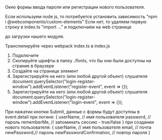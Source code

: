  Окно формы ввода пароля или регистрации нового пользователя.
 
 Если используем node js, то потребуется установить зависимость 
 "npm i @webcomponents/custom-elements"
 Если нет, то удаляем первую строку в index.ts "import ..." и подключаем на web странице 
 <script src="https://unpkg.com/@webcomponents/custom-elements"></script> 
 до загрузки нашего модуля.
 
 Транспилируйте через webpack index.ts в index.js
  
 1. Подключите <script src="index.js"></script>
 2. Скопируйте шрифты в папку ./fonts, что бы они были доступны на страние в браузере
 3. Создайте на странице элемент <login-register-window />
 4. Зарегистрируйте на него (или любой другой объект) слушателя 
	document.querySelector("login-register-window").addEventListener("register-event", event => {});
 5. Зарегистрируйте на него (или любой другой объект) слушателя 
	document.querySelector("login-register-window").addEventListener("login-event", event => {});
	
При нажатии кнопки Submit, данные с формы будут доступны в event.detail 
при логине:
{ 
	userName, // имя пользователя
	password, // пароль
	rememberMe,	// запоминать сессию - true/false
}
при создании нового пользователя:
{
	userName, 	// имя пользователя
	email, 		// почта
	newPassword,// пароль
	newPasswordConfirmation, // повтор пароля
}